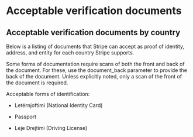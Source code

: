 # Acceptable verification documents

## Acceptable verification documents by country

Below is a listing of documents that Stripe can accept as proof of identity, address, and entity for each country Stripe supports.

Some forms of documentation require scans of both the front and back of the document. For these, use the document_back parameter to provide the back of the document. Unless explicitly noted, only a scan of the front of the document is required.

Acceptable forms of identification:

- Letërnjoftimi (National Identity Card)

- Passport

- Leje Drejtimi (Driving License)
